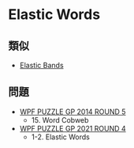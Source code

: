 # Elastic Words

## 類似
- [Elastic Bands](elasticbands.md)

## 問題
- [WPF PUZZLE GP 2014 ROUND 5](../questions/wpfpgp2014_5.md)
	- 15\. Word Cobweb
- [WPF PUZZLE GP 2021 ROUND 4](../questions/wpfpgp2021_4.md)
	- 1-2. Elastic Words
